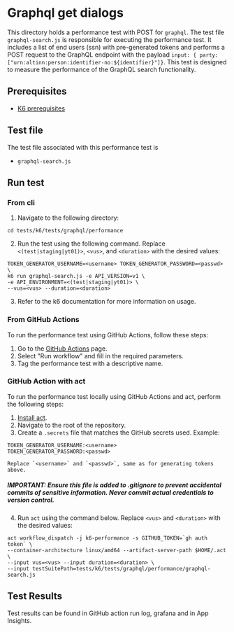 # Graphql get dialogs

This directory holds a performance test with POST for `graphql`. The test file `graphql-search.js` is responsible for executing the performance test. It includes a list of end users (ssn) with pre-generated tokens and performs a POST request to the GraphQL endpoint with the payload `input: { party: ["urn:altinn:person:identifier-no:${identifier}"]}`. This test is designed to measure the performance of the GraphQL search functionality. 

## Prerequisites
- [K6 prerequisites](../../README.md#Prerequisites)

## Test file
The test file associated with this performance test is 
- `graphql-search.js`

## Run test
### From cli
1. Navigate to the following directory:
```shell
cd tests/k6/tests/graphql/performance
```
2. Run the test using the following command. Replace `<(test|staging|yt01)>`, `<vus>`, and `<duration>` with the desired values:
```shell
TOKEN_GENERATOR_USERNAME=<username> TOKEN_GENERATOR_PASSWORD=<passwd> \
k6 run graphql-search.js -e API_VERSION=v1 \
-e API_ENVIRONMENT=<(test|staging|yt01)> \
--vus=<vus> --duration=<duration>
```
3. Refer to the k6 documentation for more information on usage.
### From GitHub Actions
To run the performance test using GitHub Actions, follow these steps:
1. Go to the [GitHub Actions](https://github.com/altinn/dialogporten/actions/workflows/dispatch-k6-performance.yml) page.
2. Select "Run workflow" and fill in the required parameters.
3. Tag the performance test with a descriptive name.

### GitHub Action with act
To run the performance test locally using GitHub Actions and act, perform the following steps:
1. [Install act](https://nektosact.com/installation/).
2. Navigate to the root of the repository.
3. Create a `.secrets` file that matches the GitHub secrets used. Example:
```file
TOKEN_GENERATOR_USERNAME:<username>
TOKEN_GENERATOR_PASSWORD:<passwd>
```
    Replace `<username>` and `<passwd>`, same as for generating tokens above. 
##### IMPORTANT: Ensure this file is added to .gitignore to prevent accidental commits of sensitive information. Never commit actual credentials to version control.
4. Run `act` using the command below. Replace `<vus>` and `<duration>` with the desired values:
```shell
act workflow_dispatch -j k6-performance -s GITHUB_TOKEN=`gh auth token` \
--container-architecture linux/amd64 --artifact-server-path $HOME/.act \ 
--input vus=<vus> --input duration=<duration> \ 
--input testSuitePath=tests/k6/tests/graphql/performance/graphql-search.js
```

## Test Results
Test results can be found in GitHub action run log, grafana and in App Insights.